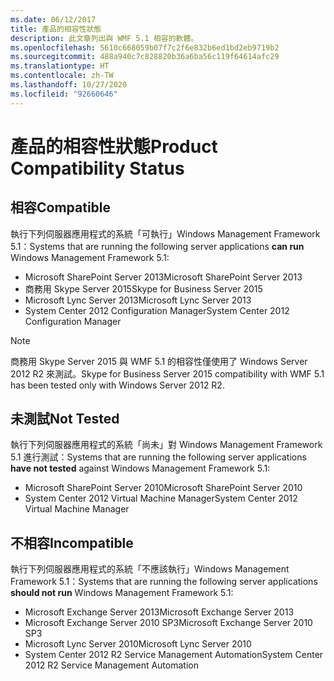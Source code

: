 ```yaml
---
ms.date: 06/12/2017
title: 產品的相容性狀態
description: 此文章列出與 WMF 5.1 相容的軟體。
ms.openlocfilehash: 5610c668059b07f7c2f6e832b6ed1bd2eb9719b2
ms.sourcegitcommit: 488a940c7c828820b36a6ba56c119f64614afc29
ms.translationtype: HT
ms.contentlocale: zh-TW
ms.lasthandoff: 10/27/2020
ms.locfileid: "92660646"
---
```

# <a name="product-compatibility-status"></a><span data-ttu-id="89c6b-103">產品的相容性狀態</span><span class="sxs-lookup"><span data-stu-id="89c6b-103">Product Compatibility Status</span></span>

## <a name="compatible"></a><span data-ttu-id="89c6b-104">相容</span><span class="sxs-lookup"><span data-stu-id="89c6b-104">Compatible</span></span>

<span data-ttu-id="89c6b-105">執行下列伺服器應用程式的系統「可執行」Windows Management Framework 5.1：</span><span class="sxs-lookup"><span data-stu-id="89c6b-105">Systems that are running the following server applications **can run** Windows Management Framework 5.1:</span></span>

- <span data-ttu-id="89c6b-106">Microsoft SharePoint Server 2013</span><span class="sxs-lookup"><span data-stu-id="89c6b-106">Microsoft SharePoint Server 2013</span></span>
- <span data-ttu-id="89c6b-107">商務用 Skype Server 2015</span><span class="sxs-lookup"><span data-stu-id="89c6b-107">Skype for Business Server 2015</span></span>
- <span data-ttu-id="89c6b-108">Microsoft Lync Server 2013</span><span class="sxs-lookup"><span data-stu-id="89c6b-108">Microsoft Lync Server 2013</span></span>
- <span data-ttu-id="89c6b-109">System Center 2012 Configuration Manager</span><span class="sxs-lookup"><span data-stu-id="89c6b-109">System Center 2012 Configuration Manager</span></span>

> [!NOTE]
> <span data-ttu-id="89c6b-110">商務用 Skype Server 2015 與 WMF 5.1 的相容性僅使用了 Windows Server 2012 R2 來測試。</span><span class="sxs-lookup"><span data-stu-id="89c6b-110">Skype for Business Server 2015 compatibility with WMF 5.1 has been tested only with Windows Server 2012 R2.</span></span>

## <a name="not-tested"></a><span data-ttu-id="89c6b-111">未測試</span><span class="sxs-lookup"><span data-stu-id="89c6b-111">Not Tested</span></span>

<span data-ttu-id="89c6b-112">執行下列伺服器應用程式的系統「尚未」對 Windows Management Framework 5.1 進行測試：</span><span class="sxs-lookup"><span data-stu-id="89c6b-112">Systems that are running the following server applications **have not tested** against Windows Management Framework 5.1:</span></span>

- <span data-ttu-id="89c6b-113">Microsoft SharePoint Server 2010</span><span class="sxs-lookup"><span data-stu-id="89c6b-113">Microsoft SharePoint Server 2010</span></span>
- <span data-ttu-id="89c6b-114">System Center 2012 Virtual Machine Manager</span><span class="sxs-lookup"><span data-stu-id="89c6b-114">System Center 2012 Virtual Machine Manager</span></span>

## <a name="incompatible"></a><span data-ttu-id="89c6b-115">不相容</span><span class="sxs-lookup"><span data-stu-id="89c6b-115">Incompatible</span></span>

<span data-ttu-id="89c6b-116">執行下列伺服器應用程式的系統「不應該執行」Windows Management Framework 5.1：</span><span class="sxs-lookup"><span data-stu-id="89c6b-116">Systems that are running the following server applications **should not run** Windows Management Framework 5.1:</span></span>

- <span data-ttu-id="89c6b-117">Microsoft Exchange Server 2013</span><span class="sxs-lookup"><span data-stu-id="89c6b-117">Microsoft Exchange Server 2013</span></span>
- <span data-ttu-id="89c6b-118">Microsoft Exchange Server 2010 SP3</span><span class="sxs-lookup"><span data-stu-id="89c6b-118">Microsoft Exchange Server 2010 SP3</span></span>
- <span data-ttu-id="89c6b-119">Microsoft Lync Server 2010</span><span class="sxs-lookup"><span data-stu-id="89c6b-119">Microsoft Lync Server 2010</span></span>
- <span data-ttu-id="89c6b-120">System Center 2012 R2 Service Management Automation</span><span class="sxs-lookup"><span data-stu-id="89c6b-120">System Center 2012 R2 Service Management Automation</span></span>
